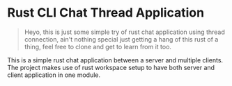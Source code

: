 # Rust CLI Chat Thread Application

> Heyo, this is just some simple try of rust chat application using thread connection, ain't nothing special just getting a hang of this rust of a thing, feel free to clone and get to learn from it too.

This is a simple rust chat application between a server and multiple clients. The project makes use of rust workspace setup to have both server and client application in one module.
